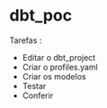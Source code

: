 # dbt_poc

Tarefas :

- Editar o dbt_project
- Criar o profiles.yaml
- Criar os modelos
- Testar
- Conferir